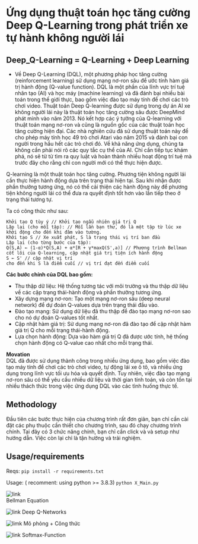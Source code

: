 # Ứng dụng thuật toán học tăng cường Deep Q-Learning trong phát triển xe tự hành không người lái 

## Deep_Q-Learning = Q-Learning + Deep Learning
* Về Deep Q-Learning (DQL), một phương pháp học tăng cường (reinforcement learning) sử dụng mạng nơ-ron sâu để ước tính hàm giá trị hành động (Q-value function). DQL là một phần của lĩnh vực trí tuệ nhân tạo (AI) và học máy (machine learning) và đã đánh bại nhiều bài toán trong thế giới thực, bao gồm việc đào tạo máy tính để chơi các trò chơi video.
Thuật toán Deep Q-learning được sử dụng trong dự án AI xe không người lái này là thuật toán học tăng cường sâu được DeepMind phát minh vào năm 2013. Nó kết hợp các ý tưởng của Q-learning với thuật toán mạng nơ-ron và cũng là nguồn gốc của các thuật toán học tăng cường hiện đại. Các nhà nghiên cứu đã sử dụng thuật toán này để cho phép máy tính học 49 trò chơi Atari vào năm 2015 và đánh bại con người trong hầu hết các trò chơi đó. Về khả năng ứng dụng, chúng ta không cần phải nói rõ các quy tắc cụ thể của AI. Chỉ cần tiếp tục khám phá, nó sẽ từ từ tìm ra quy luật và hoàn thành nhiều hoạt động trí tuệ mà trước đây cho rằng chỉ con người mới có thể thực hiện được.

Q-learning là một thuật toán học tăng cường. Phương tiện không người lái cần thực hiện hành động dựa trên trạng thái hiện tại. Sau khi nhận được phần thưởng tương ứng, nó có thể cải thiện các hành động này để phương tiện không người lái có thể đưa ra quyết định tốt hơn vào lần tiếp theo ở trạng thái tương tự. 

Ta có công thức như sau:
```
Khởi tạo Q tùy ý // Khởi tạo ngẫu nhiên giá trị Q
Lặp lại (cho mỗi tập): // Mỗi lần bạn thử, đó là một tập từ lúc xe khởi động cho đến khi đâm vào tường.
Khởi tạo S // Xe xuất phát, S là trạng thái vị trí ban đầu
Lặp lại (cho từng bước của tập):
Q(S,A) ← (1-α)*Q(S,A) + α*[R + γ*maxQ(S',a)] // Phương trình Bellman cốt lõi của Q-learning, cập nhật giá trị tiện ích hành động
S ← S' // cập nhật vị trí
cho đến khi S là điểm cuối // vị trí đạt đến điểm cuối
```

**Các bước chính của DQL bao gồm:**
* Thu thập dữ liệu: Hệ thống tương tác với môi trường và thu thập dữ liệu về các cặp trạng thái-hành động và phần thưởng tương ứng.
* Xây dựng mạng nơ-ron: Tạo một mạng nơ-ron sâu (deep neural network) để dự đoán Q-values dựa trên trạng thái đầu vào.
* Đào tạo mạng: Sử dụng dữ liệu đã thu thập để đào tạo mạng nơ-ron sao cho nó dự đoán Q-values tốt nhất.
* Cập nhật hàm giá trị: Sử dụng mạng nơ-ron đã đào tạo để cập nhật hàm giá trị Q cho mỗi trạng thái-hành động.
* Lựa chọn hành động: Dựa vào hàm giá trị Q đã được ước tính, hệ thống chọn hành động có Q-value cao nhất cho mỗi trạng thái.

**Movation**\
DQL đã được sử dụng thành công trong nhiều ứng dụng, bao gồm việc đào tạo máy tính để chơi các trò chơi video, tự động lái xe ô tô, và nhiều ứng dụng trong lĩnh vực tối ưu hóa và quyết định. Tuy nhiên, việc đào tạo mạng nơ-ron sâu có thể yêu cầu nhiều dữ liệu và thời gian tính toán, và còn tồn tại nhiều thách thức trong việc ứng dụng DQL vào các tình huống thực tế.

## Methodology
Đầu tiên các bước thực hiện của chương trình rất đơn giản, bạn chỉ cần cài đặt các phụ thuộc cần thiết cho chương trình, sau đó chạy chương trình chính. Tại đây có 3 chức năng chính, bạn chỉ cần click và và setup như hướng dẫn. Việc còn lại chỉ là tận hưởng và trải nghiệm.

## Usage/requirements
Reqs:
`pip install -r requirements.txt`

Usage: ( recomment: using python >= 3.8.3)
`python X_Main.py`


![link](https://miro.medium.com/v2/resize:fit:720/0*hVd8wqmFIEKQqGm9)\
Bellman Equation


![link](https://cdn.analyticsvidhya.com/wp-content/uploads/2019/04/Screenshot-2019-04-16-at-5.46.01-PM.png)
Deep Q-Networks

![limk](https://user-images.githubusercontent.com/22739177/32822235-60bfc1b6-c98c-11e7-966a-2a2c295645cc.PNG)
Mô phỏng + Công thức

![link](https://user-images.githubusercontent.com/22739177/32822234-60a7c57a-c98c-11e7-82b2-82d53104940a.PNG)
Softmax-Function
